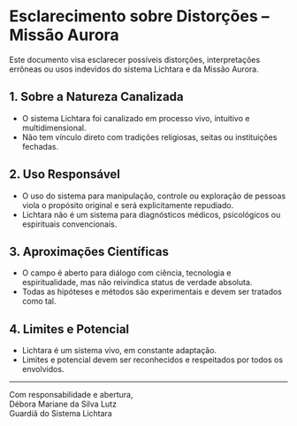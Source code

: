 # Esclarecimento sobre Distorções – Missão Aurora

Este documento visa esclarecer possíveis distorções, interpretações errôneas ou usos indevidos do sistema Lichtara e da Missão Aurora.

## 1. Sobre a Natureza Canalizada

- O sistema Lichtara foi canalizado em processo vivo, intuitivo e multidimensional.
- Não tem vínculo direto com tradições religiosas, seitas ou instituições fechadas.

## 2. Uso Responsável

- O uso do sistema para manipulação, controle ou exploração de pessoas viola o propósito original e será explicitamente repudiado.
- Lichtara não é um sistema para diagnósticos médicos, psicológicos ou espirituais convencionais.

## 3. Aproximações Científicas

- O campo é aberto para diálogo com ciência, tecnologia e espiritualidade, mas não reivindica status de verdade absoluta.
- Todas as hipóteses e métodos são experimentais e devem ser tratados como tal.

## 4. Limites e Potencial

- Lichtara é um sistema vivo, em constante adaptação.
- Limites e potencial devem ser reconhecidos e respeitados por todos os envolvidos.

---

Com responsabilidade e abertura,  
Débora Mariane da Silva Lutz  
Guardiã do Sistema Lichtara